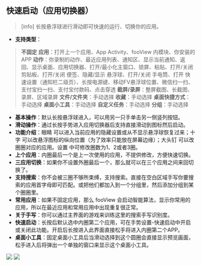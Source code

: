 ## 快速启动（应用切换器）
>[info] 长按悬浮球进行滑动即可快速的运行、切换你的应用。

* **支持类型**：

> **不固定**
> **应用**：打开上一个应用、App Activity、fooView 内模块、你安装的 APP
> **动作**：你录制的动作、最近应用列表、通知区、显示当前通知、返回、显示桌面、应用切换器、打开/最小化主窗口、锁屏、粘贴、打开/关闭 剪贴板、打开/关闭 便签、隐藏/显示 悬浮球、打开/关闭 手电筒、打开 快速设置（通知栏二级页）、长按电源键、移动FV悬浮球位置、微信扫一扫、支付宝扫一扫、支付宝付款码、点击穿透
> **截屏/录屏**：整屏截图、长截图、录屏、区域录屏
> **文件/文件夹**：手动选择
> **收藏**：手动选择
> **桌面快捷方式**：手动选择
>  **桌面小工具**：手动选择
>  **自定义任务**：手动选择
> **分组**：手动选择

* **基本操作**：默认长按悬浮球进入，可以用另一只手单击另一侧竖列按钮。
* **滑动操作**：通过长按手势进入应用切换器后支持直接滑动到图标然后启动。
* **功能介绍**：眼睛 可以进入当前应用的隐藏设置或从不显示悬浮球恢复过来；十字 可以改悬浮图标的纵向位置（为了效率只能放在屏幕边缘）；大头钉 可以改圈圈对应的应用。设置 中可修改圈数为1、2或者3圈。
* **上个应用**：内圈最后一个是上一次使用的应用，不提供修改，方便快速切换。
* **三应用切换**：如果你不设置外圈最后一个，那么就可以在三个应用之间来回切换了。
* **支持搜索**：你不会被三圈不够所束缚，支持搜索。直接在空白区域手写你要搜索的应用首字母即可匹配。或把他们都加入到一个分组里，然后添加分组到某个圈圈里。
* **常用应用**：如果不固定应用，那么 fooView 会启动智能算法，显示你常用的应用，所以在最近应用和常用应用中出现重复很正常。
* **关于手写**：你可以通过主界面的游戏来训练这里的搜索手写识别度。
* **快速启动**：长按后默认选中内圈第二个应用，可在手势设置-快速启动中开启或关闭此功能。开启后长按进入此界面直接松手将进入内圈第二个APP。
* **桌面小工具**：固定桌面小工具后当滑动选择到这个圆圈会直接显示预览画面，松手进入后将弹出一个单独的窗口来显示这个桌面小工具。

![](http://ww1.sinaimg.cn/large/6b1dd0a7ly1fzr9372477j20u01hc121.jpg)
![](http://ww1.sinaimg.cn/large/6b1dd0a7ly1fzr93c7mquj20u01hcn5m.jpg)
